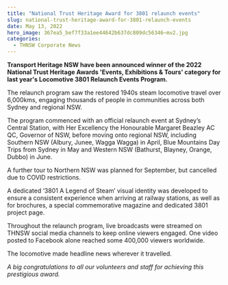```yaml
---
title: "National Trust Heritage Award for 3801 relaunch events"
slug: national-trust-heritage-award-for-3801-relaunch-events
date: May 13, 2022
hero_image: 367ea5_bef7f33a1ee44642b637dc809dc56346~mv2.jpg
categories:
  - THNSW Corporate News
---
```



**Transport Heritage NSW have been announced winner of the 2022 National Trust Heritage Awards 'Events, Exhibitions & Tours' category for last year's Locomotive 3801 Relaunch Events Program.**

The relaunch program saw the restored 1940s steam locomotive travel over 6,000kms, engaging thousands of people in communities across both Sydney and regional NSW.

The program commenced with an official relaunch event at Sydney’s Central Station, with Her Excellency the Honourable Margaret Beazley AC QC, Governor of NSW, before moving onto regional NSW, including Southern NSW (Albury, Junee, Wagga Wagga) in April, Blue Mountains Day Trips from Sydney in May and Western NSW (Bathurst, Blayney, Orange, Dubbo) in June.

A further tour to Northern NSW was planned for September, but cancelled due to COVID restrictions.

A dedicated ‘3801 A Legend of Steam’ visual identity was developed to ensure a consistent experience when arriving at railway stations, as well as for brochures, a special commemorative magazine and dedicated 3801 project page.

Throughout the relaunch program, live broadcasts were streamed on THNSW social media channels to keep online viewers engaged. One video posted to Facebook alone reached some 400,000 viewers worldwide.

The locomotive made headline news wherever it travelled.

*A big congratulations to all our volunteers and staff for achieving this prestigious award.*
